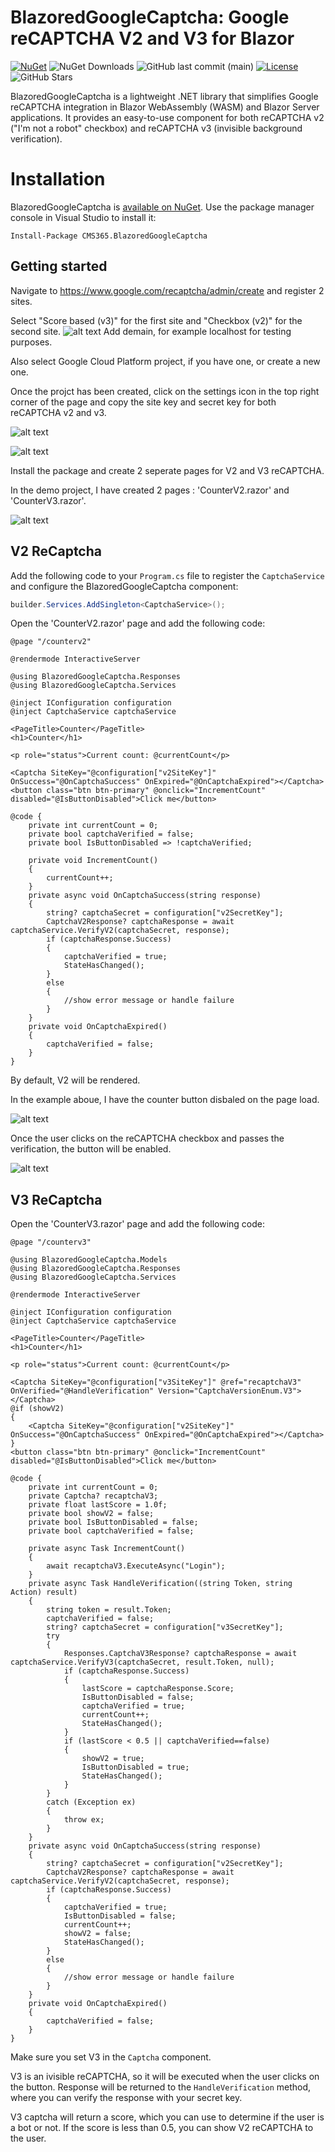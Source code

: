 # BlazoredGoogleCaptcha: Google reCAPTCHA V2 and V3 for Blazor

[![NuGet](https://img.shields.io/nuget/v/CMS365.BlazoredGoogleCaptcha.svg?logo=nuget)](https://www.nuget.org/packages/CMS365.BlazoredGoogleCaptcha/)
![NuGet Downloads](https://img.shields.io/nuget/dt/CMS365.BlazoredGoogleCaptcha)
![GitHub last commit (main)](https://img.shields.io/github/last-commit/CMS365-PTY-LTD/BlazoredGoogleCaptcha/main.svg?logo=github)
[![License](https://img.shields.io/badge/license-MIT-green)](./LICENSE)
![GitHub Stars](https://img.shields.io/github/stars/CMS365-PTY-LTD/BlazoredGoogleCaptcha?style=social)

BlazoredGoogleCaptcha is a lightweight .NET library that simplifies Google reCAPTCHA integration in Blazor WebAssembly (WASM) and Blazor Server applications. It provides an easy-to-use component for both reCAPTCHA v2 ("I'm not a robot" checkbox) and reCAPTCHA v3 (invisible background verification).

# Installation

BlazoredGoogleCaptcha is [available on NuGet](https://www.nuget.org/packages/CMS365.BlazoredGoogleCaptcha/). Use the package manager
console in Visual Studio to install it:

```pwsh
Install-Package CMS365.BlazoredGoogleCaptcha
```

## Getting started
Navigate to https://www.google.com/recaptcha/admin/create and register 2 sites.

Select "Score based (v3)" for the first site and "Checkbox (v2)" for the second site.
![alt text](https://github.com/CMS365-PTY-LTD/BlazoredGoogleCaptcha/blob/main/images/step2.png?raw=true)
Add demain, for example localhost for testing purposes.

Also select Google Cloud Platform project, if you have one, or create a new one.

Once the projct has been created, click on the settings icon in the top right corner of the page and copy the site key and secret key for both reCAPTCHA v2 and v3.

![alt text](https://github.com/CMS365-PTY-LTD/BlazoredGoogleCaptcha/blob/main/images/step3.png?raw=true)

![alt text](https://github.com/CMS365-PTY-LTD/BlazoredGoogleCaptcha/blob/main/images/step4.png?raw=true)


Install the package and create 2 seperate pages for V2 and V3 reCAPTCHA.

In the demo project, I have created 2 pages : 'CounterV2.razor' and 'CounterV3.razor'.

![alt text](https://github.com/CMS365-PTY-LTD/BlazoredGoogleCaptcha/blob/main/images/step1.png?raw=true)

## V2 ReCaptcha

Add the following code to your `Program.cs` file to register the `CaptchaService` and configure the BlazoredGoogleCaptcha component:
```csharp
builder.Services.AddSingleton<CaptchaService>();
```
Open the 'CounterV2.razor' page and add the following code:
```
@page "/counterv2"

@rendermode InteractiveServer

@using BlazoredGoogleCaptcha.Responses
@using BlazoredGoogleCaptcha.Services

@inject IConfiguration configuration
@inject CaptchaService captchaService

<PageTitle>Counter</PageTitle>
<h1>Counter</h1>

<p role="status">Current count: @currentCount</p>

<Captcha SiteKey="@configuration["v2SiteKey"]" OnSuccess="@OnCaptchaSuccess" OnExpired="@OnCaptchaExpired"></Captcha>
<button class="btn btn-primary" @onclick="IncrementCount" disabled="@IsButtonDisabled">Click me</button>

@code {
    private int currentCount = 0;
    private bool captchaVerified = false;
    private bool IsButtonDisabled => !captchaVerified;

    private void IncrementCount()
    {
        currentCount++;
    }
    private async void OnCaptchaSuccess(string response)
    {
        string? captchaSecret = configuration["v2SecretKey"];
        CaptchaV2Response? captchaResponse = await captchaService.VerifyV2(captchaSecret, response);
        if (captchaResponse.Success)
        {
            captchaVerified = true;
            StateHasChanged();
        }
        else
        {
            //show error message or handle failure
        }
    }
    private void OnCaptchaExpired()
    {
        captchaVerified = false;
    }
}

```
By default, V2 will be rendered.

In the example aboue, I have the counter button disbaled on the page load. 

![alt text](https://github.com/CMS365-PTY-LTD/BlazoredGoogleCaptcha/blob/main/images/step5.png?raw=true)

Once the user clicks on the reCAPTCHA checkbox and passes the verification, the button will be enabled.

![alt text](https://github.com/CMS365-PTY-LTD/BlazoredGoogleCaptcha/blob/main/images/package.gif?raw=true)

## V3 ReCaptcha

Open the 'CounterV3.razor' page and add the following code:
```
@page "/counterv3"

@using BlazoredGoogleCaptcha.Models
@using BlazoredGoogleCaptcha.Responses
@using BlazoredGoogleCaptcha.Services

@rendermode InteractiveServer

@inject IConfiguration configuration
@inject CaptchaService captchaService

<PageTitle>Counter</PageTitle>
<h1>Counter</h1>

<p role="status">Current count: @currentCount</p>

<Captcha SiteKey="@configuration["v3SiteKey"]" @ref="recaptchaV3" OnVerified="@HandleVerification" Version="CaptchaVersionEnum.V3"></Captcha>
@if (showV2)
{
    <Captcha SiteKey="@configuration["v2SiteKey"]" OnSuccess="@OnCaptchaSuccess" OnExpired="@OnCaptchaExpired"></Captcha>
}
<button class="btn btn-primary" @onclick="IncrementCount" disabled="@IsButtonDisabled">Click me</button>

@code {
    private int currentCount = 0;
    private Captcha? recaptchaV3;
    private float lastScore = 1.0f;
    private bool showV2 = false;
    private bool IsButtonDisabled = false;
    private bool captchaVerified = false;

    private async Task IncrementCount()
    {
        await recaptchaV3.ExecuteAsync("Login");
    }
    private async Task HandleVerification((string Token, string Action) result)
    {
        string token = result.Token;
        captchaVerified = false;
        string? captchaSecret = configuration["v3SecretKey"];
        try
        {
            Responses.CaptchaV3Response? captchaResponse = await captchaService.VerifyV3(captchaSecret, result.Token, null);
            if (captchaResponse.Success)
            {
                lastScore = captchaResponse.Score;
                IsButtonDisabled = false;
                captchaVerified = true;
                currentCount++;
                StateHasChanged();
            }
            if (lastScore < 0.5 || captchaVerified==false)
            {
                showV2 = true;
                IsButtonDisabled = true;
                StateHasChanged();
            }
        }
        catch (Exception ex)
        {
            throw ex;
        }
    }
    private async void OnCaptchaSuccess(string response)
    {
        string? captchaSecret = configuration["v2SecretKey"];
        CaptchaV2Response? captchaResponse = await captchaService.VerifyV2(captchaSecret, response);
        if (captchaResponse.Success)
        {
            captchaVerified = true;
            IsButtonDisabled = false; 
            currentCount++;
            showV2 = false;
            StateHasChanged();
        }
        else
        {
            //show error message or handle failure
        }
    }
    private void OnCaptchaExpired()
    {
        captchaVerified = false;
    }
}

```

Make sure you set V3 in the `Captcha` component.

V3 is an ivisible reCAPTCHA, so it will be executed when the user clicks on the button. Response will be returned to the `HandleVerification` method, where you can verify the response with your secret key.

V3 captcha will return a score, which you can use to determine if the user is a bot or not. If the score is less than 0.5, you can show V2 reCAPTCHA to the user.